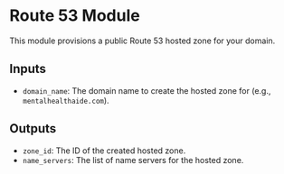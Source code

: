 # Route 53 Module

This module provisions a public Route 53 hosted zone for your domain.

## Inputs
- `domain_name`: The domain name to create the hosted zone for (e.g., `mentalhealthaide.com`).

## Outputs
- `zone_id`: The ID of the created hosted zone.
- `name_servers`: The list of name servers for the hosted zone. 